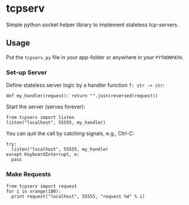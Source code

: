 # tcpserv
Simple python socket helper library to implement stateless tcp-servers.

## Usage
Put the `tcpserv.py` file in your app-folder or anywhere in your `PYTHONPATH`.

### Set-up Server
Define stateless server logic by a handler function `f: str -> str`:
```
def my_handler(request): return "".join(reversed(request))
```
Start the server (serves forever):
```
from tcpserv import listen
listen("localhost", 55555, my_handler)
```
You can quit the call by catching signals, e.g., Ctrl-C:
```
try:
  listen("localhost", 55555, my_handler
except KeyboardInterrupt, e:
  pass
```

### Make Requests
```
from tcpserv import request
for i in xrange(100):
  print request("localhost", 55555, "request %d" % i)
```
